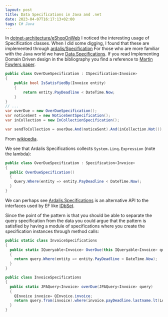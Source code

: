 ```yaml
---
layout: post
title: Data Specifications in Java and .net
date: 2023-04-07T16:17:13+02:00
tags: C# Java
---
```


In [dotnet-architecture/eShopOnWeb](https://github.com/dotnet-architecture/eShopOnWeb) I noticed the interesting usage of Specification classes. When I did some digging, I found that these are implemented through [ardalis/Specification](https://github.com/ardalis/Specification) For those who are more familiar with the Java world we have [Data Specifications](https://spring.io/blog/2011/04/26/advanced-spring-data-jpa-specifications-and-querydsl). If you read Implementing Domain Driven design in the bibliography you find a reference to [Martin Fowlers paper](https://martinfowler.com/apsupp/spec.pdf).

```c#
public class OverDueSpecification : ISpecification<Invoice>
{
    public bool IsSatisfiedBy(Invoice entity)
    {
        return entity.PayDeadline < DateTime.Now;
    }
}
// ...
var overDue = new OverDueSpecification();
var noticeSent = new NoticeSentSpecification();
var inCollection = new InCollectionSpecification();

var sendToCollection = overDue.And(noticeSent).And(inCollection.Not());
```

From [wikipedia](https://en.wikipedia.org/wiki/Specification_pattern).

We see that Ardalis Specifications collects `System.Linq.Expression` (note the lambda):

```c#
public class OverDueSpecification : Specification<Invoice>
{
  public OverDueSpecification()
  {
    Query.Where(entity => entity.PayDeadline < DateTime.Now);
  }
}
```

We can perhaps see [Ardalis.Specifications](https://github.com/ardalis/Specification) is an alternative API to the interfaces used by EF like [IDbSet](https://learn.microsoft.com/en-us/dotnet/api/system.data.entity.idbset-1?view=entity-framework-6.2.0).

Since the point of the pattern is that you should be able to separate the query specification from the data you could argue that the pattern is satisfied by having a module of specifications where you create the specification instances through method calls:

```c#
public static class InvoiceSpecifications
{
  public static IQueryable<Invoice> OverDue(this IQueryable<Invoice> query)
  {
    return query.Where(entity => entity.PayDeadline < DateTime.Now);
  }
}
```

```c#
public class InvoiceSpecifications
{
  public static JPAQuery<Invoice> overDue(JPAQuery<Invoice> query)
  {
    QInvoice invoice= QInvoice.invoice;
    return query.from(invoice).where(invoice.payDeadline.lastname.lt(LocalDateTime.now());
  }
}
```
